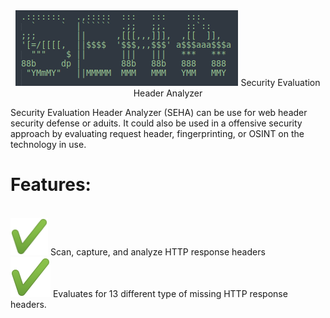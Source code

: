 
<center><img src="/images/SEHA.png" alt="Alt text" title="Optional title">
Security  Evaluation  Header  Analyzer</center>

<p> Security Evaluation Header Analyzer (SEHA) can be use for web header security defense or aduits. It could also
be used in a offensive security approach by evaluating request header, fingerprinting, or OSINT on the technology
in use.</p>

<h1>Features:</h1><br>
<img src="https://github.com/1KevinFigueroa/SEHA/blob/main/images/greenCheck.png" alt="green check" title="Green Check" height="60" weight="60"> Scan, capture, and analyze HTTP response headers<br>
<img src="https://github.com/1KevinFigueroa/SEHA/blob/main/images/greenCheck.png" alt="green check" title="Green Check" width:60px ; height:60px> Evaluates for 13 different type of missing HTTP response headers.<br>